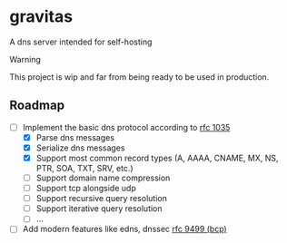 # gravitas

A dns server intended for self-hosting

> [!WARNING]
> This project is wip and far from being ready to be used in production.

## Roadmap

- [ ] Implement the basic dns protocol according to [rfc 1035](https://www.rfc-editor.org/rfc/rfc1035)
  - [x] Parse dns messages
  - [x] Serialize dns messages
  - [x] Support most common record types (A, AAAA, CNAME, MX, NS, PTR, SOA, TXT, SRV, etc.)
  - [ ] Support domain name compression
  - [ ] Support tcp alongside udp
  - [ ] Support recursive query resolution
  - [ ] Support iterative query resolution
  - [ ] ...
- [ ] Add modern features like edns, dnssec [rfc 9499 (bcp)](https://www.rfc-editor.org/rfc/rfc9499)
